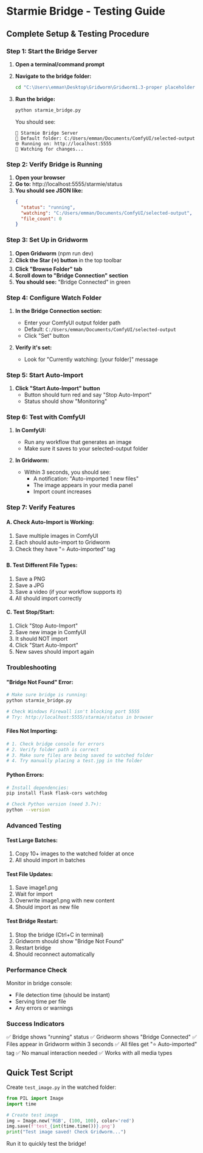 # Starmie Bridge - Testing Guide

## Complete Setup & Testing Procedure

### Step 1: Start the Bridge Server

1. **Open a terminal/command prompt**
2. **Navigate to the bridge folder:**
   ```bash
   cd "C:\Users\emman\Desktop\Gridworm\Gridworm1.3-proper placeholder handling\starmie-bridge"
   ```

3. **Run the bridge:**
   ```bash
   python starmie_bridge.py
   ```
   
   You should see:
   ```
   🌟 Starmie Bridge Server
   📁 Default folder: C:/Users/emman/Documents/ComfyUI/selected-output
   🌐 Running on: http://localhost:5555
   👀 Watching for changes...
   ```

### Step 2: Verify Bridge is Running

1. **Open your browser**
2. **Go to:** http://localhost:5555/starmie/status
3. **You should see JSON like:**
   ```json
   {
     "status": "running",
     "watching": "C:/Users/emman/Documents/ComfyUI/selected-output",
     "file_count": 0
   }
   ```

### Step 3: Set Up in Gridworm

1. **Open Gridworm** (npm run dev)
2. **Click the Star (⭐) button** in the top toolbar
3. **Click "Browse Folder" tab**
4. **Scroll down to "Bridge Connection" section**
5. **You should see:** "Bridge Connected" in green

### Step 4: Configure Watch Folder

1. **In the Bridge Connection section:**
   - Enter your ComfyUI output folder path
   - Default: `C:/Users/emman/Documents/ComfyUI/selected-output`
   - Click "Set" button

2. **Verify it's set:**
   - Look for "Currently watching: [your folder]" message

### Step 5: Start Auto-Import

1. **Click "Start Auto-Import" button**
   - Button should turn red and say "Stop Auto-Import"
   - Status should show "Monitoring"

### Step 6: Test with ComfyUI

1. **In ComfyUI:**
   - Run any workflow that generates an image
   - Make sure it saves to your selected-output folder

2. **In Gridworm:**
   - Within 3 seconds, you should see:
     - A notification: "Auto-imported 1 new files"
     - The image appears in your media panel
     - Import count increases

### Step 7: Verify Features

#### A. Check Auto-Import is Working:
1. Save multiple images in ComfyUI
2. Each should auto-import to Gridworm
3. Check they have "⭐ Auto-imported" tag

#### B. Test Different File Types:
1. Save a PNG
2. Save a JPG
3. Save a video (if your workflow supports it)
4. All should import correctly

#### C. Test Stop/Start:
1. Click "Stop Auto-Import"
2. Save new image in ComfyUI
3. It should NOT import
4. Click "Start Auto-Import"
5. New saves should import again

### Troubleshooting

#### "Bridge Not Found" Error:
```bash
# Make sure bridge is running:
python starmie_bridge.py

# Check Windows Firewall isn't blocking port 5555
# Try: http://localhost:5555/starmie/status in browser
```

#### Files Not Importing:
```bash
# 1. Check bridge console for errors
# 2. Verify folder path is correct
# 3. Make sure files are being saved to watched folder
# 4. Try manually placing a test.jpg in the folder
```

#### Python Errors:
```bash
# Install dependencies:
pip install flask flask-cors watchdog

# Check Python version (need 3.7+):
python --version
```

### Advanced Testing

#### Test Large Batches:
1. Copy 10+ images to the watched folder at once
2. All should import in batches

#### Test File Updates:
1. Save image1.png
2. Wait for import
3. Overwrite image1.png with new content
4. Should import as new file

#### Test Bridge Restart:
1. Stop the bridge (Ctrl+C in terminal)
2. Gridworm should show "Bridge Not Found"
3. Restart bridge
4. Should reconnect automatically

### Performance Check

Monitor in bridge console:
- File detection time (should be instant)
- Serving time per file
- Any errors or warnings

### Success Indicators

✅ Bridge shows "running" status
✅ Gridworm shows "Bridge Connected"
✅ Files appear in Gridworm within 3 seconds
✅ All files get "⭐ Auto-imported" tag
✅ No manual interaction needed
✅ Works with all media types

## Quick Test Script

Create `test_image.py` in the watched folder:
```python
from PIL import Image
import time

# Create test image
img = Image.new('RGB', (100, 100), color='red')
img.save(f'test_{int(time.time())}.png')
print("Test image saved! Check Gridworm...")
```

Run it to quickly test the bridge!